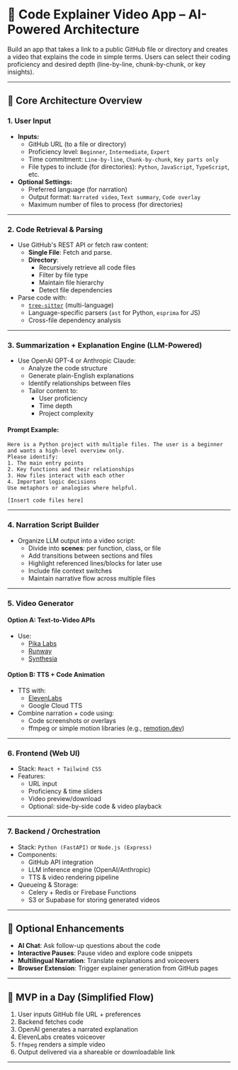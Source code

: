 # 🧠 Code Explainer Video App – AI-Powered Architecture 

Build an app that takes a link to a public GitHub file or directory and creates a video that explains the code in simple terms. Users can select their coding proficiency and desired depth (line-by-line, chunk-by-chunk, or key insights).

---

## 🔧 Core Architecture Overview

### 1. User Input

- **Inputs:**
  - GitHub URL (to a file or directory)
  - Proficiency level: `Beginner`, `Intermediate`, `Expert`
  - Time commitment: `Line-by-line`, `Chunk-by-chunk`, `Key parts only`
  - File types to include (for directories): `Python`, `JavaScript`, `TypeScript`, etc.
- **Optional Settings:**
  - Preferred language (for narration)
  - Output format: `Narrated video`, `Text summary`, `Code overlay`
  - Maximum number of files to process (for directories)

---

### 2. Code Retrieval & Parsing

- Use GitHub's REST API or fetch raw content:
  - **Single File**: Fetch and parse.
  - **Directory**: 
    - Recursively retrieve all code files
    - Filter by file type
    - Maintain file hierarchy
    - Detect file dependencies
- Parse code with:
  - [`tree-sitter`](https://tree-sitter.github.io/tree-sitter/) (multi-language)
  - Language-specific parsers (`ast` for Python, `esprima` for JS)
  - Cross-file dependency analysis

---

### 3. Summarization + Explanation Engine (LLM-Powered)

- Use OpenAI GPT-4 or Anthropic Claude:
  - Analyze the code structure
  - Generate plain-English explanations
  - Identify relationships between files
  - Tailor content to:
    - User proficiency
    - Time depth
    - Project complexity

#### Prompt Example:

```
Here is a Python project with multiple files. The user is a beginner and wants a high-level overview only.
Please identify:
1. The main entry points
2. Key functions and their relationships
3. How files interact with each other
4. Important logic decisions
Use metaphors or analogies where helpful.

[Insert code files here]
```

---

### 4. Narration Script Builder

- Organize LLM output into a video script:
  - Divide into **scenes**: per function, class, or file
  - Add transitions between sections and files
  - Highlight referenced lines/blocks for later use
  - Include file context switches
  - Maintain narrative flow across multiple files

---

### 5. Video Generator

#### Option A: Text-to-Video APIs

- Use:
  - [Pika Labs](https://www.pika.art/)
  - [Runway](https://runwayml.com/)
  - [Synthesia](https://www.synthesia.io/)

#### Option B: TTS + Code Animation

- TTS with:
  - [ElevenLabs](https://www.elevenlabs.io/)
  - Google Cloud TTS
- Combine narration + code using:
  - Code screenshots or overlays
  - ffmpeg or simple motion libraries (e.g., [remotion.dev](https://www.remotion.dev/))

---

### 6. Frontend (Web UI)

- Stack: `React + Tailwind CSS`
- Features:
  - URL input
  - Proficiency & time sliders
  - Video preview/download
  - Optional: side-by-side code & video playback

---

### 7. Backend / Orchestration

- Stack: `Python (FastAPI)` or `Node.js (Express)`
- Components:
  - GitHub API integration
  - LLM inference engine (OpenAI/Anthropic)
  - TTS & video rendering pipeline
- Queueing & Storage:
  - Celery + Redis or Firebase Functions
  - S3 or Supabase for storing generated videos

---

## 🧠 Optional Enhancements

- **AI Chat**: Ask follow-up questions about the code
- **Interactive Pauses**: Pause video and explore code snippets
- **Multilingual Narration**: Translate explanations and voiceovers
- **Browser Extension**: Trigger explainer generation from GitHub pages

---

## 🧪 MVP in a Day (Simplified Flow)

1. User inputs GitHub file URL + preferences
2. Backend fetches code
3. OpenAI generates a narrated explanation
4. ElevenLabs creates voiceover
5. `ffmpeg` renders a simple video
6. Output delivered via a shareable or downloadable link

---

